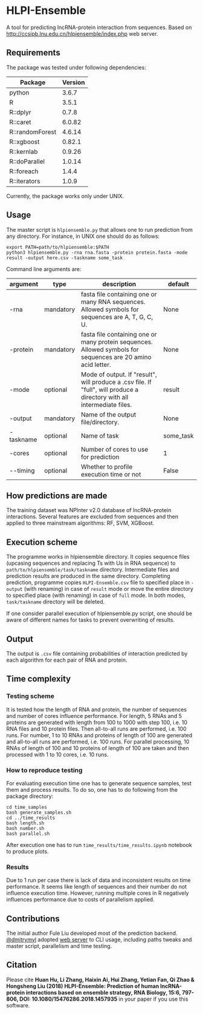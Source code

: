 # HLPI-Ensemble
A tool for predicting lncRNA-protein interaction from sequences. Based on http://ccsipb.lnu.edu.cn/hlpiensemble/index.php web server.
## Requirements
The package was tested under following dependencies:

Package | Version
--- | ---
python | 3.6.7
R | 3.5.1
R::dplyr | 0.7.8
R::caret | 6.0.82
R::randomForest | 4.6.14
R::xgboost | 0.82.1
R::kernlab | 0.9.26
R::doParallel | 1.0.14
R::foreach | 1.4.4
R::iterators | 1.0.9

Currently, the package works only under UNIX.
 
## Usage
The master script is `hlpiensemble.py` that allows one to run prediction from any directory. For instance, in UNIX one should do as follows:
```
export PATH=path/to/hlpiensemble:$PATH
python3 hlpiensemble.py -rna rna.fasta -protein protein.fasta -mode result -output here.csv -taskname some_task
```
Command line arguments are:

argument|type|description|default
---|---|---|---
-rna|mandatory|fasta file containing one or many RNA sequences. Allowed symbols for sequences are A, T, G, C, U.|None
-protein|mandatory|fasta file containing one or many protein sequences. Allowed symbols for sequences are 20 amino acid letter.|None
-mode|optional|Mode of output. If "result", will produce a .csv file. If "full", will produce a directory with all intermediate files.|result
-output|mandatory|Name of the output file/directory.|None
-taskname|optional|Name of task|some_task
-cores|optional|Number of cores to use for prediction|1
--timing|optional|Whether to profile execution time or not|False

## How predictions are made
The training dataset was NPInter v2.0 database of lncRNA-protein interactions. Several features are excluded from sequences and then applied to
three mainstream algorithms: RF, SVM, XGBoost.

## Execution scheme
The programme works in hlpiensemble directory. It copies sequence files (upcasing sequences and replacing Ts with Us in RNA sequence) to `path/to/hlpiensemble/task/taskname` directory. Intermediate files and prediction results are produced in the same directory. Completing prediction, programme copies `HLPI-Ensemble.csv` file to specified place in `-output` (with renaming) in case of `result` mode or move the entire directory to specified place (with renaming) in case of `full` mode. In both modes, `task/taskname` directory will be deleted.

If one consider parallel execution of hlpiensemble.py script, one should be aware of different names for tasks to prevent overwriting of results.

## Output
The output is `.csv` file containing probabilities of interaction predicted by each algorithm for each pair of RNA and protein.

## Time complexity

### Testing scheme
It is tested how the length of RNA and protein, the number of sequences and number of cores influence performance.
For length, 5 RNAs and 5 proteins are generated with length from 100 to 1000 with step 100, i.e. 10 RNA files and 10 protein files. Then all-to-all runs are performed, i.e. 100 runs.
For number, 1 to 10 RNAs and proteins of length of 100 are generated and all-to-all runs are performed, i.e. 100 runs.
For parallel processing, 10 RNAs of length of 100 and 10 proteins of length of 100 are taken and then processed with 1 to 10 cores, i.e. 10 runs.

### How to reproduce testing
For evaluating execution time one has to generate sequence samples, test them and process results. To do so, one has to do following from the package directory:
```
cd time_samples
bash generate_samples.sh
cd ../time_results
bash length.sh
bash number.sh
bash parallel.sh
```
After execution one has to run `time_results/time_results.ipynb` notebook to produce plots.

### Results
Due to 1 run per case there is lack of data and inconsistent results on time performance. It seems like length of sequences and their number do not influence execution time. However, running multiple cores in R negatively influences performance due to costs of parallelism applied.

## Contributions
The initial author Fule Liu developed most of the prediction backend. [@dmitrymyl](https://github.com/dmitrymyl) adopted [web server](http://ccsipb.lnu.edu.cn/hlpiensemble/index.php) to CLI usage, including paths tweaks and master script, parallelism and time testing.

## Citation
Please cite **Huan Hu, Li Zhang, Haixin Ai, Hui Zhang, Yetian Fan, Qi Zhao & Hongsheng Liu (2018) HLPI-Ensemble: Prediction of human lncRNA-protein interactions based on ensemble strategy, RNA Biology, 15:6, 797-806, DOI: 10.1080/15476286.2018.1457935** in your paper if you use this software.
